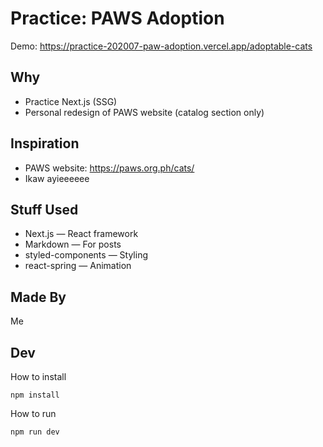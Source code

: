 # Practice: PAWS Adoption

Demo: <https://practice-202007-paw-adoption.vercel.app/adoptable-cats>

## Why

- Practice Next.js (SSG)
- Personal redesign of PAWS website (catalog section only)

## Inspiration

- PAWS website: <https://paws.org.ph/cats/>
- Ikaw ayieeeeee

## Stuff Used

- Next.js — React framework
- Markdown — For posts
- styled-components — Styling
- react-spring — Animation

## Made By

Me

## Dev

How to install

```
npm install
```

How to run

```
npm run dev
```
